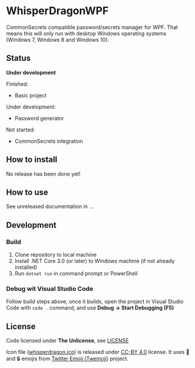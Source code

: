 # WhisperDragonWPF
CommonSecrets compatible password/secrets manager for WPF. That means this will only run with desktop Windows operating systems (Windows 7, Windows 8 and Windows 10).

## Status
**Under development**

Finished:
* Basic project

Under development:
* Password generator

Not started:
* CommonSecrets integration

## How to install

No release has been done yet!

## How to use

See unreleased documentation in ...

## Development

### Build

1. Clone repository to local machine
2. Install .NET Core 3.0 (or later) to Windows machine (if not already installed) 
3. Run `dotnet run` in command prompt or PowerShell

### Debug wit Visual Studio Code

Follow build steps above, once it builds, open the project in Visual Studio Code with `code .` command, and use **Debug -> Start Debugging (F5)**

## License

Code licensed under **The Unlicense**, see [LICENSE](https://github.com/mcraiha/WhisperDragonWPF/blob/master/LICENSE)

Icon file ([whisperdragon.ico](whisperdragon.ico)) is released under [CC-BY 4.0](https://creativecommons.org/licenses/by/4.0/) license. It uses 🐉 and 🔒 emojis from [Twitter Emoji (Twemoji)](https://github.com/twitter/twemoji) project.